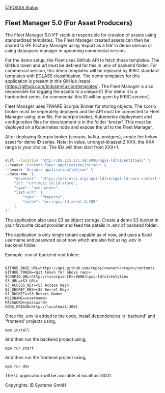 [![FOSSA Status](https://app.fossa.com/api/projects/git%2Bgithub.com%2FIndustryFusion%2FFleetManager5.0.svg?type=shield&issueType=license)](https://app.fossa.com/projects/git%2Bgithub.com%2FIndustryFusion%2FFleetManager5.0?ref=badge_shield&issueType=license)

## Fleet Manager 5.0 (For Asset Producers)

The Fleet Manager 5.0 IFF stack is responsible for creation of assets using standardized templates. The Fleet Manager created assets can then be shared to IFF Factory Manager using 'export as a file' in demo version or using dataspace manager in upcoming commercial version.

For the demo setup, the Fleet uses GitHub API to fetch these templates. The GitHub token and url must be defined for this in .env of backend folder. For commercial version, this demo templates will be replaced by IFRIC standard templates with ECLASS classification. The demo templates for this application is present in this GitHub (repo) [https://github.com/IndustryFusion/templates]. The Fleet Manager is also responsible for tagging the assets to a unique ID (For demo it is a hardcoded series, for commercial this ID will be gven by IFRIC service.)

Fleet Manager uses FIWARE Scorpio Broker for storing objects. The scorio broker must be seperately deployed and the API must be connected to Fleet Manager using .env file. For scorpio broker, Kubernetes deployment and configuration files for development is in the folder 'broker'. This must be deployed on a Kubernetes node and expose the url to the Fleet Manager.

After deploying Scorpio broker (scorpio, kafka, postgres), create the below asset for demo ID series. Note: In value, urn:ngsi-ld:asset:2:XXX, the XXX range is your choice. The IDs will then start from XXX+1.

```bash

curl --location 'http://85.215.171.58:9090/ngsi-ld/v1/entities/' \
--header 'Content-Type: application/ld+json' \
--header 'Accept: application/ld+json' \
--data-raw '{
    "@context": "https://uri.etsi.org/ngsi-ld/v1/ngsi-ld-core-context-v1.3.jsonld",
    "id": "urn:ngsi-ld:id-store",
    "type": "urn-holder",
    "last-urn": {
        "type": "Property",
        "value": "urn:ngsi-ld:asset:2:300"
    }
}'

```

The application also uses S3 as object storage. Create a demo S3 bucket in your favourite cloud provider and feed the details in .env of backend folder.

The application is only single tenant capable as of now, and uses a fixed username and password as of now which are also fed using .env in backend folder.

Exmaple .env of backend root folder:

```

GITHUB_BASE_URL=https://api.github.com/repos/<owner>/<repo>/contents
GITHUB_TOKEN=<git token for above repo>
SCORPIO_URL=http://<scorpio-IP>:9090/ngsi-ld/v1/entities
S3_URL=<S3 URL>
S3_ACCESS_KEY=<S3 Access Key>
S3_SECRET_KEY=<S3 Secret Key>
S3_BUCKET=<S3 Bukect Name>
USERNAME=<username>
PASSWORD=<password>
CORS_ORIGIN=http://localhost:3001

```


Once the .env is added to the code, install dependencies in 'backend' and 'frontend' projects using,

```
npm install
```

And then run the backend project using,

```
npm run start

```

And then run the frontend project using,

```
npm run dev

```

The UI application will be available at localhost:3001.

Copyrights: IB Systems GmbH.




